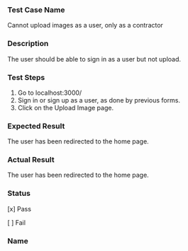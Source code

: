 ###  Test Case Name

Cannot upload images as a user, only as a contractor

### Description

The user should be able to sign in as a user but not upload. 

### Test Steps

1. Go to localhost:3000/
2. Sign in or sign up as a user, as done by previous forms.
3. Click on the Upload Image page.

### Expected Result

The user has been redirected to the home page.

### Actual Result

The user has been redirected to the home page.

### Status

[x] Pass

[  ] Fail 

### Name

